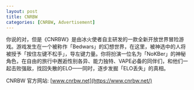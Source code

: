 ```yaml
---
layout: post
title: CNRBW
categories: [CNRBW, Advertisement]
---
```


你说的对，但是《CNRBW》是由冰火使者自主研发的一款全新开放世界冒险游戏。游戏发生在一个被称作「Bedwars」的幻想世界，在这里，被神选中的人将被授予「按住左键不松手」，导左键力量。你将扮演一位名为「NoKBer」的神秘角色，在自由的旅行中邂逅性别各异、能力独特、VAPE必备的同伴们，和他们一起击败强敌，找回失散的ELO——同时，逐步发掘「ELO丢失」的真相。

CNRBW 官方网站: [www.cnrbw.net](https://www.cnrbw.net/)
